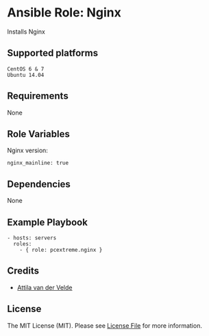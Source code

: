 # Ansible Role: Nginx

Installs Nginx

## Supported platforms

```
CentOS 6 & 7
Ubuntu 14.04
```

## Requirements

None

## Role Variables

Nginx version:

```
nginx_mainline: true
```

## Dependencies

None

## Example Playbook

```
- hosts: servers
  roles:
    - { role: pcextreme.nginx }
```

## Credits

- [Attila van der Velde](https://github.com/vdvm)

## License

The MIT License (MIT). Please see [License File](LICENSE) for more information.

